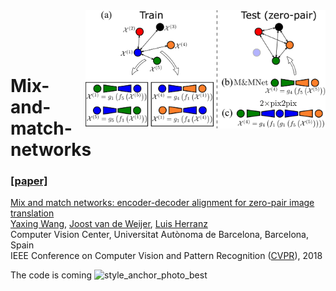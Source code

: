 <img src='RGBD/images/overview.png' align="right" width=384>

<br><br><br>

# Mix-and-match-networks
### [[paper]](https://arxiv.org/pdf/1804.02199.pdf)

[Mix and match networks: encoder-decoder alignment for zero-pair image translation](https://github.com/yaxingwang/Mix-and-match-networks)  
[Yaxing Wang](https://yaxingwang.github.io/),  [Joost van de Weijer](http://www.cvc.uab.es/LAMP/joost/), [Luis Herranz](http://www.lherranz.org/)  
 Computer Vision Center, Universitat Autònoma de Barcelona, Barcelona, Spain  
 IEEE Conference on Computer Vision and Pattern Recognition ([CVPR](http://cvpr2018.thecvf.com/)), 2018

The code is coming 
![style_anchor_photo_best](https://user-images.githubusercontent.com/16056485/38043729-39d56336-32b8-11e8-8fdb-123838e778bb.png)
